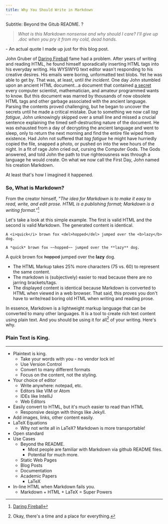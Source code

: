 ```yaml
---
title: Why You Should Write in Markdown
---
```

Subtitle: Beyond the Gitub README. ?

>*What is this Markdown nonsense and why should I care? I'll give up .doc when
you pry it from my cold, dead hands.*

\- An actual quote I made up just for this blog post.

John Gruber of [Daring Fireball](https://daringfireball.net) fame had a problem.
After years of writing and reading HTML, he found himself sporadically inserting
HTML tags into his everyday writing. His WYSIWYG text editor wasn't responding
to his creative desires. His emails were boring, unformatted text blobs. Yet he
was able to get by. That was, at least, until *the incident*. One day John
stumbled upon an ancient HTML document...a document that contained
[a secret](https://en.wikipedia.org/wiki/P_versus_NP_problem) every computer
scientist, mathematician, and amateur programmed wants to know. But this
document was marred by thousands of now obsolete HTML tags and other garbage
associated with the ancient language. Parsing the contents proved challenging,
but he began to uncover the secrets until he made a critical mistake. Due to
something we now call *tag fatigue*, John unknowingly skipped over a small line
and missed a crucial sentence explaining the timed self-destructing nature of
the document. He was exhausted from a day of decrypting the ancient language and
went to sleep, only to return the next morning and find the entire file wiped
from existence. Had John not suffered that *tag fatigue* he might have hurriedly
copied the file, snapped a photo, or pushed on into the wee hours of the night.
In a fit of rage John cried out, cursing the Computer Gods. The Gods answered,
and told John the path to true righteousness was through a language he would
create. On what we now call the First Day, John named his creation Markdown.

At least that's how I imagined it happened.

### So, What is Markdown?

From the creator himself, *"The idea for Markdown is to make it easy to read,
write, and edit prose. HTML is a publishing format; Markdown is a writing
format."*[^1]

Let's take a look at this simple example. The first is valid HTML and the
second is valid Markdown. The generated content is identical.

```
A <i>quick</i> brown fox <del>hopped</del> jumped over the <b>lazy</b> dog.
```

```
A *quick* brown fox ~~hopped~~ jumped over the **lazy** dog.
```
A *quick* brown fox ~~hopped~~ jumped over the **lazy** dog.

* The HTML Markup takes 25% more characters (75 vs. 60) to represent the same
content.
* The markdown is (subjectively) easier to read because there are no jarring
brackets/tags.
* The displayed content is identical because Markdown is converted to HTML when
viewed in a web browser. That said, this proves you don't have to write/read
boring old HTML when writing and reading prose.

In essence, Markdown is a lightweight markup language that can be converted to
many other languages. It is a tool to create rich text content using plain text.
And you should be using it for all[^2] of your writing. Here's why.

### Plain Text is King.

[^1]: [Daring Fireball](https://daringfireball.net/projects/markdown/syntax)
[^2]: Okay, there's a time and a place for everything.

---
* Plaintext is king.
  * Take your words with you - no vendor lock in!
  * Use Version Control
  * Convert to many different formats
  * Focus on the content, not the styling.
* Your choice of editor
  * Write anywhere: notepad, etc.
  * Editors like VIM or Atom
  * IDEs like IntelliJ
  * Web Editors
* Easily convert to HTML, but it's much easier to read than HTML
  * Responsive design with things like Jekyll.
* Add images, links, other content easily.
* LaTeX Equations
  * Why not write all in LaTeX? Markdown is more transportable!
* Open standard
* Use Cases
  * Beyond the README.
    * Most people are familiar with Markdown via github README files.
    * Potential for much more.
  * Static Web Pages
  * Blog Posts
  * Documentation
  * Academic Papers
    * LaTeX
* In-line HTML when Markdown fails you.
  * Markdown + HTML + LaTeX = Super Powers
